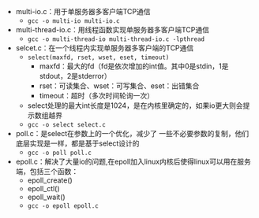 - multi-io.c：用于单服务器多客户端TCP通信
  - ``gcc -o multi-io multi-io.c``
- multi-thread-io.c：用线程函数实现单服务器多客户端TCP通信
  -  ``gcc -o multi-thread-io multi-thread-io.c -lpthread``
- selcet.c：在一个线程内实现单服务器多客户端的TCP通信
  - ``select(maxfd, rset, wset, eset, timeout)``
	  - maxfd：最大的fd（fd是依次增加的int值。其中0是stdin，1是stdout，2是stderror）
	  - rset：可读集合、wset：可写集合、eset：出错集合
	  - timeout：超时（多次时间轮询一次）
  - select处理的最大int长度是1024，是在内核里确定的，如果io更大则会提示数组越界
  - ``gcc -o select select.c``
- poll.c：是select在参数上的一个优化，减少了 一些不必要参数的复制，他们底层实现是一样，都是基于select设计的
  - ``gcc -o poll poll.c``
- epoll.c：解决了大量io的问题,在epoll加入linux内核后使得linux可以用在服务端，包括三个函数：
  - epoll_create()
  - epoll_ctl()
  - epoll_wait() 
  - ``gcc -o epoll epoll.c``
